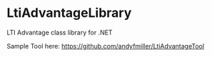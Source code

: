 # LtiAdvantageLibrary
LTI Advantage class library for .NET

Sample Tool here: https://github.com/andyfmiller/LtiAdvantageTool
